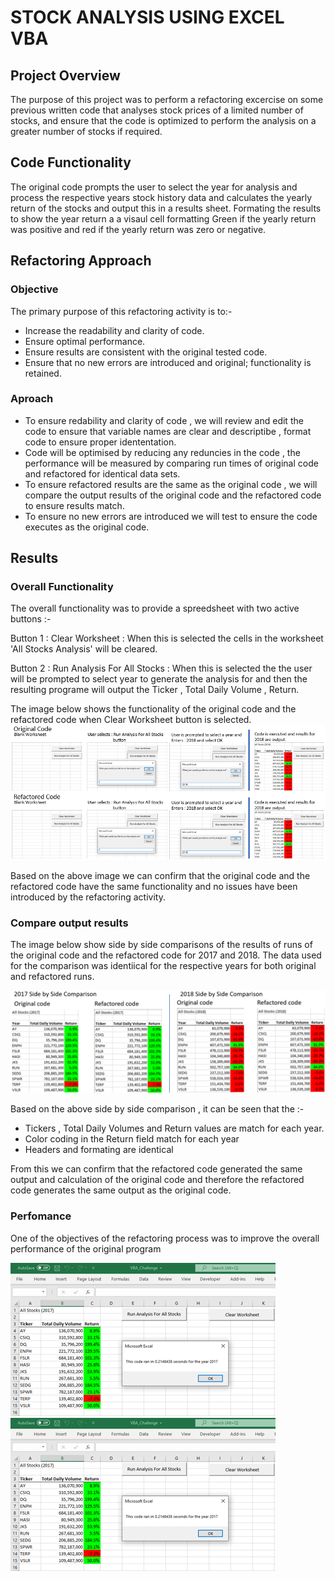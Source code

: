 # STOCK ANALYSIS USING EXCEL VBA

## Project Overview

The purpose of this project was to perform a refactoring excercise on some previous written code that analyses stock prices of a limited number of stocks, and ensure that the code is optimized to perform the analysis on a greater number of stocks if required.

## Code Functionality

The original code prompts the user to select the year for analysis and process the respective years stock history data and calculates the yearly return of the stocks and output this in a results sheet. Formating the results to show the year return a a visaul cell formatting Green if the yearly return was positive and red if the yearly return was zero or negative.

## Refactoring Approach

### Objective

The primary purpose of this refactoring activity is to:- 

- Increase the readability and clarity of code.
- Ensure optimal performance.
- Ensure results are consistent with the original tested code.
- Ensure that no new errors are introduced and original; functionality is retained.

### Aproach

- To ensure redability and clarity of code , we will review and edit the code to ensure that variable names are clear and descriptibe , format code to ensure proper idententation.
- Code will be optimised by reducing any reduncies in the code , the performance will be measured by comparing run times of original code and refactored for identical data sets.
- To ensure refactored results are the same as the original code , we will compare the output results of the original code and the refactored code to ensure results match.
- To ensure no new errors are introduced we will test to ensure the code executes as the original code.

## Results

### Overall Functionality 

The overall functionality was to provide a spreedsheet with two active buttons :- 

Button 1 : Clear Worksheet             : When this is selected the cells in the worksheet 'All Stocks Analysis' will be cleared.

Button 2 : Run Analysis For All Stocks : When this is selected the the user will be prompted to select year to generate the analysis for and then the resulting programe will                                              output the Ticker , Total Daily Volume , Return.

The image below shows the functionality of the original code and the refactored code when Clear Worksheet button is selected.
![Clear Worksheet Compare Image](/Resources/UI_Comparison.PNG)

Based on the above image we can confirm that the original code and the refactored code have the same functionality and no issues have been introduced by the refactoring activity.

### Compare output results

The image below show side by side comparisons of the results of runs of the original code and the refactored code for 2017 and 2018. The data used for the comparison was identiical for the respective years for both original and refactored runs.

![2017 2018 Side by Side Image](/Resources/2017_2018_Side_by_Side.PNG)

Based on the above side by side comparison , it can be seen that the :- 
- Tickers , Total Daily Volumes and Return values are match for each year. 
- Color coding in the Return field match for each year
- Headers and formating are identical 

From this we can confirm that the refactored code generated the same output and calculation of the original code and therefore the refactored code generates the same output as the original code.

### Perfomance

One of the objectives of the refactoring process was to improve the overall performance of the original program
                                   
![2017 2018 Side by Side Image](/Resources/VBA_Challenge_2017.png)      ![2017 2018 Side by Side Image](/Resources/VBA_Challenge_2017.png)
